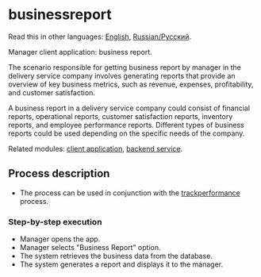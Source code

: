 # businessreport

Read this in other languages: [English](businessreport.md), [Russian/Русский](businessreport.ru.md). 

Manager client application: business report.

The scenario responsible for getting business report by manager in the delivery service company involves generating reports that provide an overview of key business metrics, such as revenue, expenses, profitability, and customer satisfaction.

A business report in a delivery service company could consist of financial reports, operational reports, customer satisfaction reports, inventory reports, and employee performance reports. 
Different types of business reports could be used depending on the specific needs of the company.

Related modules: [client application](../../frontend/managerclient.md), [backend service](../../backend/managerbackend.md).

## Process description

- The process can be used in conjunction with the [trackperformance](trackperformance.md) process.

### Step-by-step execution

- Manager opens the app.
- Manager selects "Business Report" option.
- The system retrieves the business data from the database.
- The system generates a report and displays it to the manager.
